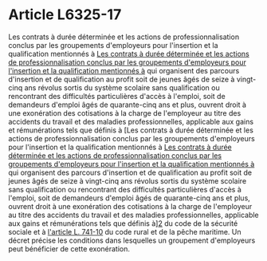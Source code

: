 # Article L6325-17

Les contrats à durée déterminée et les actions de professionnalisation conclus par les groupements d'employeurs pour l'insertion et la qualification mentionnés à [Les contrats à durée déterminée et les actions de professionnalisation conclus par les groupements d'employeurs pour l'insertion et la qualification mentionnés à][1] qui organisent des parcours d'insertion et de qualification au profit soit de jeunes âgés de seize à vingt-cinq ans révolus sortis du système scolaire sans qualification ou rencontrant des difficultés particulières d'accès à l'emploi, soit de demandeurs d'emploi âgés de quarante-cinq ans et plus, ouvrent droit à une exonération des cotisations à la charge de l'employeur au titre des accidents du travail et des maladies professionnelles, applicable aux gains et rémunérations tels que définis à [Les contrats à durée déterminée et les actions de professionnalisation conclus par les groupements d'employeurs pour l'insertion et la qualification mentionnés à [Les contrats à durée déterminée et les actions de professionnalisation conclus par les groupements d'employeurs pour l'insertion et la qualification mentionnés à][1] qui organisent des parcours d'insertion et de qualification au profit soit de jeunes âgés de seize à vingt-cinq ans révolus sortis du système scolaire sans qualification ou rencontrant des difficultés particulières d'accès à l'emploi, soit de demandeurs d'emploi âgés de quarante-cinq ans et plus, ouvrent droit à une exonération des cotisations à la charge de l'employeur au titre des accidents du travail et des maladies professionnelles, applicable aux gains et rémunérations tels que définis à][2] du code de la sécurité sociale et à [l'article L. 741-10][3] du code rural et de la pêche maritime. Un décret précise les conditions dans lesquelles un groupement d'employeurs peut bénéficier de cette exonération.

 [1]: /affichCodeArticle.do?cidTexte=LEGITEXT000006072050&idArticle=LEGIARTI000006901334&dateTexte=&categorieLien=cid
 [2]: /affichCodeArticle.do?cidTexte=LEGITEXT000006073189&idArticle=LEGIARTI000006741953&dateTexte=&categorieLien=cid
 [3]: /affichCodeArticle.do?cidTexte=LEGITEXT000006071367&idArticle=LEGIARTI000006585682&dateTexte=&categorieLien=cid
